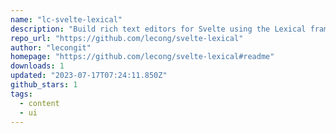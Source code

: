 ```yaml
---
name: "lc-svelte-lexical"
description: "Build rich text editors for Svelte using the Lexical framework."
repo_url: "https://github.com/lecong/svelte-lexical"
author: "lecongit"
homepage: "https://github.com/lecong/svelte-lexical#readme"
downloads: 1
updated: "2023-07-17T07:24:11.850Z"
github_stars: 1
tags: 
  - content
  - ui
---
```

